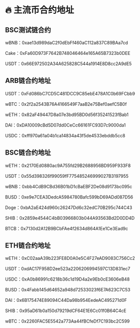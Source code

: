 # 🔥 主流币合约地址

## BSC测试链合约

wBNB：0xae13d989daC2f0dEbFf460aC112a837C89BAa7cd

Cake：0xFa60D973F7642B748046464e165A65B7323b0DEE

USDT：0x66E972502A34A625828C544a1914E8D8cc2A9dE5

## ARB链合约地址

USDT：0xFd086bC7CD5C481DCC9C85ebE478A1C0b69FCbb9

wBTC：0x2f2a2543B76A4166549F7aaB2e75Bef0aefC5B0f

wETH：0x82aF49447D8a07e3bd95BD0d56f35241523fBab1

DAI：0xDA10009cBd5D07dd0CeCc66161FC93D7c9000da1

USDC：0xff970a61a04b1ca14834a43f5de4533ebddb5cc8

## BSC链合约地址

wETH：0x2170Ed0880ac9A755fd29B2688956BD959F933F8

USDT：0x55d398326f99059fF775485246999027B3197955

wBNB：0xbb4CdB9CBd36B01bD1cBaEBF2De08d9173bc095c

BUSD：0xe9e7CEA3DedcA5984780Bafc599bD69ADd087D56

Doge：0xbA2aE424d960c26247Dd6c32edC70B295c744C43

SHIB：0x2859e4544C4bB03966803b044A93563Bd2D0DD4D

BTCB：0x7130d2A12B9BCbFAe4f2634d864A1Ee1Ce3Ead9c

## ETH链合约地址

wETH：0xC02aaA39b223FE8D0A0e5C4F27eAD9083C756Cc2

USDT：0xdAC17F958D2ee523a2206206994597C13D831ec7

USDC：0xA0b86991c6218b36c1d19D4a2e9Eb0cE3606eB48

BUSD：0x4Fabb145d64652a948d72533023f6E7A623C7C53

DAI：0x6B175474E89094C44Da98b954EedeAC495271d0F

SHIB：0x95aD61b0a150d79219dCF64E1E6Cc01f0B64C4cE

wBTC：0x2260FAC5E5542a773Aa44fBCfeDf7C193bc2C599
